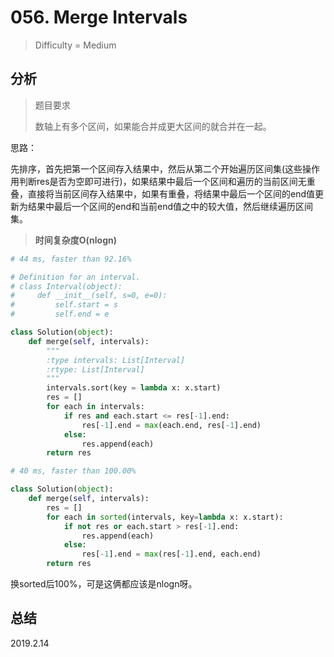 # 056. Merge Intervals
> Difficulty = Medium

## 分析

> 题目要求
> 
> 数轴上有多个区间，如果能合并成更大区间的就合并在一起。

思路：

先排序，首先把第一个区间存入结果中，然后从第二个开始遍历区间集(这些操作用判断res是否为空即可进行)，如果结果中最后一个区间和遍历的当前区间无重叠，直接将当前区间存入结果中，如果有重叠，将结果中最后一个区间的end值更新为结果中最后一个区间的end和当前end值之中的较大值，然后继续遍历区间集。


> **时间复杂度O(nlogn)**

```python
# 44 ms, faster than 92.16%

# Definition for an interval.
# class Interval(object):
#     def __init__(self, s=0, e=0):
#         self.start = s
#         self.end = e

class Solution(object):
    def merge(self, intervals):
        """
        :type intervals: List[Interval]
        :rtype: List[Interval]
        """
        intervals.sort(key = lambda x: x.start)
        res = []
        for each in intervals:
        	if res and each.start <= res[-1].end:
        		res[-1].end = max(each.end, res[-1].end)
        	else:
        		res.append(each)
        return res
```

```python
# 40 ms, faster than 100.00%

class Solution(object):
    def merge(self, intervals):
        res = []
        for each in sorted(intervals, key=lambda x: x.start):
        	if not res or each.start > res[-1].end:
        		res.append(each)
        	else:
        		res[-1].end = max(res[-1].end, each.end)
        return res
```

换sorted后100%，可是这俩都应该是nlogn呀。


## 总结


2019.2.14